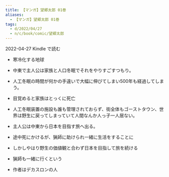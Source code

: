 ```yaml
---
title: 【マンガ】望郷太郎 01巻
aliases:
  - 【マンガ】望郷太郎 01巻
tags:
  - d/2022/04/27
  - n/c/book/comic/望郷太郎
---
```


2022-04-27 Kindle で読む

- 寒冷化する地球
- 中東で主人公は家族と人口冬眠でそれをやりすごすつもり。
- 人工冬眠の時間が何かの手違いで大幅に伸びてしまい500年も経過してしまう。
- 目覚めると家族はとっくに死亡
- 人工冬眠装置の施設も誰も管理されておらず、街全体もゴーストタウン、世界は野生に戻ってしまっていて人間なんか人っ子一人居ない。
- 主人公は中東から日本を目指す旅へ出る。
- 途中死にかけるが、猟師に助けられ一緒に生活をすることに
- しかしやはり野生の価値観と合わず日本を目指して旅を続ける
- 猟師も一緒に行くという


- 作者はデカスロンの人
